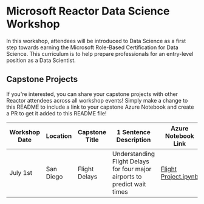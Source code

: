 # Microsoft Reactor Data Science Workshop
In this workshop, attendees will be introduced to Data Science as a first step towards earning the Microsoft Role-Based
Certification for Data Science. This curriculum is to help prepare professionals for an entry-level position as a Data
Scientist.

## Capstone Projects
If you're interested, you can share your capstone projects with other Reactor attendees across all workshop events! Simply make a change to this README to include a link to your capstone Azure Notebook and create a PR to get it added to this README file!

| Workshop Date | Location | Capstone Title | 1 Sentence Description | Azure Notebook Link | Your Name | 
| ------------- | -------- | -------------- | ---------------------- | ------------------- | --------- | 
| July 1st      | San Diego | Flight Delays | Understanding Flight Delays for four major airports to predict wait times | [Flight Project.ipynb](https://datascienceworkshop-sguthals.notebooks.azure.com/j/notebooks/FlightProject.ipynb) | Sarah Guthals | 
